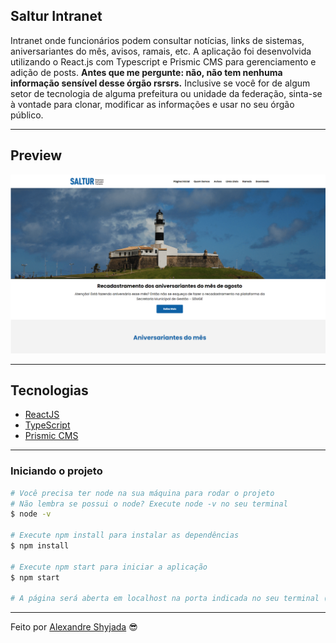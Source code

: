 ## Saltur Intranet

Intranet onde funcionários podem consultar notícias, links de sistemas, aniversariantes do mês, avisos, ramais, etc. A aplicação foi desenvolvida utilizando o React.js com Typescript e Prismic CMS para gerenciamento e adição de posts. **Antes que me pergunte: não, não tem nenhuma informação sensível desse órgão rsrsrs.** Inclusive se você for de algum setor de tecnologia de alguma prefeitura ou unidade da federação, sinta-se à vontade para clonar, modificar as informações e usar no seu órgão público.

---

## Preview

<p align="center"> <img src="/project/public/preview.png" alt="preview"> </p>

---

## Tecnologias

- [ReactJS](https://reactjs.org/)
- [TypeScript](https://www.typescriptlang.org/)
- [Prismic CMS](https://prismic.io/)

---

### **Iniciando o projeto**

```bash
# Você precisa ter node na sua máquina para rodar o projeto
# Não lembra se possui o node? Execute node -v no seu terminal
$ node -v

# Execute npm install para instalar as dependências
$ npm install

# Execute npm start para iniciar a aplicação 
$ npm start

# A página será aberta em localhost na porta indicada no seu terminal (:

```

---

Feito por [Alexandre Shyjada](https://www.alexshyjada.com/) 😎

